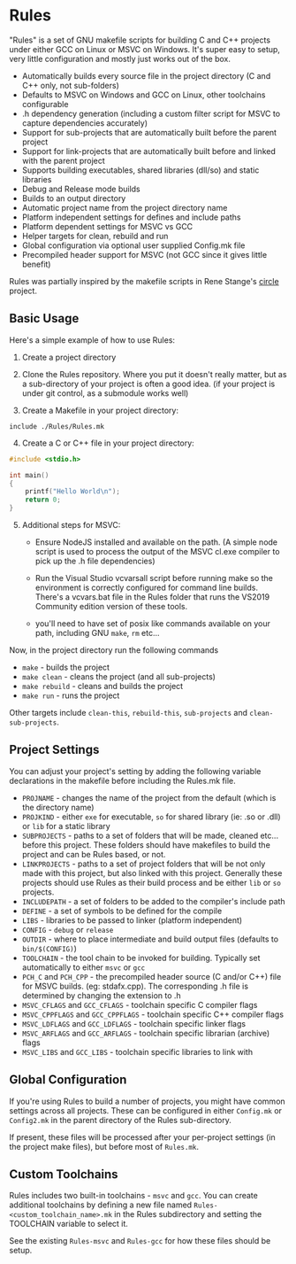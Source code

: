 # Rules

"Rules" is a set of GNU makefile scripts for building C and C++ projects under either GCC on Linux or MSVC 
on Windows.  It's super easy to setup, very little configuration and mostly just works out of the box.

* Automatically builds every source file in the project directory (C and C++ only, not sub-folders)
* Defaults to MSVC on Windows and GCC on Linux, other toolchains configurable
* .h dependency generation (including a custom filter script for MSVC to capture dependencies accurately)
* Support for sub-projects that are automatically built before the parent project
* Support for link-projects that are automatically built before and linked with the parent project
* Supports building executables, shared libraries (dll/so) and static libraries
* Debug and Release mode builds
* Builds to an output directory
* Automatic project name from the project directory name
* Platform independent settings for defines and include paths
* Platform dependent settings for MSVC vs GCC
* Helper targets for clean, rebuild and run
* Global configuration via optional user supplied Config.mk file
* Precompiled header support for MSVC (not GCC since it gives little benefit)

Rules was partially inspired by the makefile scripts in Rene Stange's [circle](https://github.com/rsta2/circle) project.

## Basic Usage

Here's a simple example of how to use Rules:

1. Create a project directory

2. Clone the Rules repository.  Where you put it doesn't really matter, but as a sub-directory of your
   project is often a good idea.  (if your project is under git control, as a submodule works well)

3. Create a Makefile in your project directory:

```
include ./Rules/Rules.mk
```

4. Create a C or C++ file in your project directory:

```cpp
#include <stdio.h>

int main()
{
    printf("Hello World\n");
    return 0;
}
```

5. Additional steps for MSVC:

    * Ensure NodeJS installed and available on the path.  (A simple node script is used to 
    process the output of the MSVC cl.exe compiler to pick up the .h file dependencies)

    * Run the Visual Studio vcvarsall script before running make so the environment is correctly 
    configured for command line builds.  There's a vcvars.bat file in the Rules folder that runs 
    the VS2019 Community edition version of these tools.

    * you'll need to have set of posix like commands available on your path, including GNU `make`, 
    `rm` etc...



Now, in the project directory run the following commands

* `make` - builds the project
* `make clean` - cleans the project (and all sub-projects)
* `make rebuild` - cleans and builds the project
* `make run` - runs the project

Other targets include `clean-this`, `rebuild-this`, `sub-projects` and `clean-sub-projects`.


## Project Settings

You can adjust your project's setting by adding the following variable declarations in the makefile 
before including the Rules.mk file.

* `PROJNAME` - changes the name of the project from the default (which is the directory name)
* `PROJKIND` - either `exe` for executable, `so` for shared library (ie: .so or .dll) or `lib` for a static library
* `SUBPROJECTS` - paths to a set of folders that will be made, cleaned etc... before this project.  These folders
should have makefiles to build the project and can be Rules based, or not.
* `LINKPROJECTS` - paths to a set of project folders that will be not only made with this project, but also linked with 
this project.  Generally these projects should use Rules as their build process and be either `lib` or `so` projects.
* `INCLUDEPATH` - a set of folders to be added to the compiler's include path
* `DEFINE` - a set of symbols to be defined for the compile
* `LIBS` - libraries to be passed to linker (platform independent)
* `CONFIG` - `debug` or `release`
* `OUTDIR` - where to place intermediate and build output files (defaults to `bin/$(CONFIG)`)
* `TOOLCHAIN` - the tool chain to be invoked for building.  Typically set automatically to either `msvc` or `gcc`
* `PCH_C` and `PCH_CPP` - the precompiled header source (C and/or C++) file for MSVC builds.  (eg: stdafx.cpp).  The 
   corresponding .h file is determined by changing the extension to .h
* `MSVC_CFLAGS` and `GCC_CFLAGS` - toolchain specific C compiler flags
* `MSVC_CPPFLAGS` and `GCC_CPPFLAGS` - toolchain specific C++ compiler flags
* `MSVC_LDFLAGS` and `GCC_LDFLAGS` - toolchain specific linker flags
* `MSVC_ARFLAGS` and `GCC_ARFLAGS` - toolchain specific librarian (archive) flags
* `MSVC_LIBS` and `GCC_LIBS` - toolchain specific libraries to link with


## Global Configuration

If you're using Rules to build a number of projects, you might have common settings across all projects.  These can be
configured in either `Config.mk` or `Config2.mk` in the parent directory of the Rules sub-directory.

If present, these files will be processed after your per-project settings (in the project make files), but before most of
`Rules.mk`.


## Custom Toolchains

Rules includes two built-in toolchains - `msvc` and `gcc`.  You can create additional toolchains by defining a new file 
named `Rules-<custom_toolchain_name>.mk` in the Rules subdirectory and setting the TOOLCHAIN variable to select it.

See the existing `Rules-msvc` and `Rules-gcc` for how these files should be setup.

